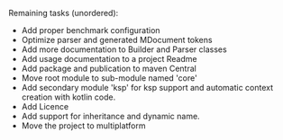 Remaining tasks (unordered):

* Add proper benchmark configuration
* Optimize parser and generated MDocument tokens
* Add more documentation to Builder and Parser classes
* Add usage documentation to a project Readme
* Add package and publication to maven Central
* Move root module to sub-module named 'core'
* Add secondary module 'ksp' for ksp support and automatic context creation with kotlin code.
* Add Licence
* Add support for inheritance and dynamic name.
* Move the project to multiplatform